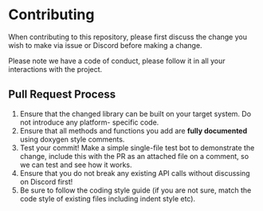 # Contributing

When contributing to this repository, please first discuss the change you wish to make via issue
or Discord before making a change. 

Please note we have a code of conduct, please follow it in all your interactions with the project.

## Pull Request Process

1. Ensure that the changed library can be built on your target system. Do not introduce any platform-
   specific code.
2. Ensure that all methods and functions you add are **fully documented** using doxygen style comments.
3. Test your commit! Make a simple single-file test bot to demonstrate the change, include this with the PR 
   as an attached file on a comment, so we can test and see how it works.
4. Ensure that you do not break any existing API calls without discussing on Discord first!
5. Be sure to follow the coding style guide (if you are not sure, match the code style of existing files
   including indent style etc).
